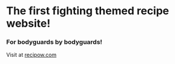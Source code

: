 # The first fighting themed recipe website! 
### For bodyguards by bodyguards! 

Visit at [recipow.com](https://recipow.com) 